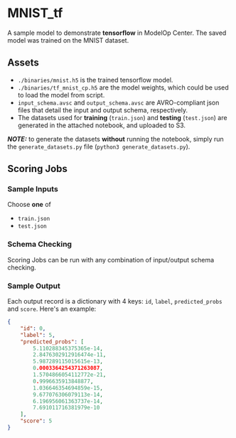 # MNIST_tf
A sample model to demonstrate **tensorflow** in ModelOp Center. The saved model was trained on the MNIST dataset.


## Assets
- `./binaries/mnist.h5` is the trained tensorflow model.
- `./binaries/tf_mnist_cp.h5` are the model weights, which could be used to load the model from script.
- `input_schema.avsc` and `output_schema.avsc` are AVRO-compliant json files that detail the input and output schema, respectively.
- The datasets used for **training** (`train.json`) and **testing** (`test.json`) are generated in the attached notebook, and uploaded to S3.

**_NOTE:_**  to generate the datasets **without** running the notebook, simply run the `generate_datasets.py` file (`python3 generate_datasets.py`).

## Scoring Jobs

### Sample Inputs

Choose **one** of
 - `train.json`
 - `test.json`

### Schema Checking

Scoring Jobs can be run with any combination of input/output schema checking.

### Sample Output

Each output record is a dictionary with 4 keys: `id`, `label`, `predicted_probs` and `score`. Here's an example:
```json
{
    "id": 0,
    "label": 5,
    "predicted_probs": [
        5.110288345375365e-14,
        2.8476302912916474e-11,
        5.987289115015615e-13,
        0.0003364254371263087,
        1.5704866054112772e-21,
        0.9996635913848877,
        1.036646354694859e-15,
        9.677076306079113e-14,
        6.196956061363737e-14,
        7.691011716381979e-10
    ],
    "score": 5
}
```